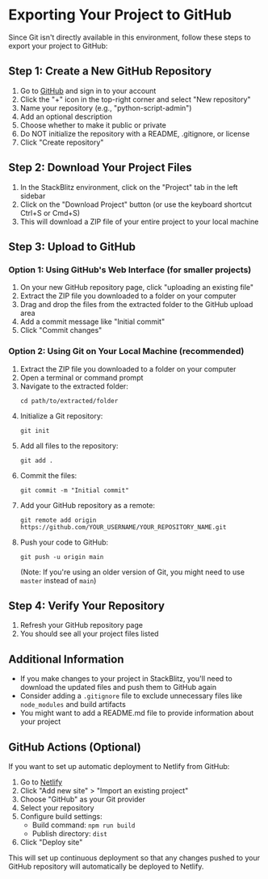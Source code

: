 # Exporting Your Project to GitHub

Since Git isn't directly available in this environment, follow these steps to export your project to GitHub:

## Step 1: Create a New GitHub Repository

1. Go to [GitHub](https://github.com) and sign in to your account
2. Click the "+" icon in the top-right corner and select "New repository"
3. Name your repository (e.g., "python-script-admin")
4. Add an optional description
5. Choose whether to make it public or private
6. Do NOT initialize the repository with a README, .gitignore, or license
7. Click "Create repository"

## Step 2: Download Your Project Files

1. In the StackBlitz environment, click on the "Project" tab in the left sidebar
2. Click on the "Download Project" button (or use the keyboard shortcut Ctrl+S or Cmd+S)
3. This will download a ZIP file of your entire project to your local machine

## Step 3: Upload to GitHub

### Option 1: Using GitHub's Web Interface (for smaller projects)

1. On your new GitHub repository page, click "uploading an existing file"
2. Extract the ZIP file you downloaded to a folder on your computer
3. Drag and drop the files from the extracted folder to the GitHub upload area
4. Add a commit message like "Initial commit"
5. Click "Commit changes"

### Option 2: Using Git on Your Local Machine (recommended)

1. Extract the ZIP file you downloaded to a folder on your computer
2. Open a terminal or command prompt
3. Navigate to the extracted folder:
   ```
   cd path/to/extracted/folder
   ```
4. Initialize a Git repository:
   ```
   git init
   ```
5. Add all files to the repository:
   ```
   git add .
   ```
6. Commit the files:
   ```
   git commit -m "Initial commit"
   ```
7. Add your GitHub repository as a remote:
   ```
   git remote add origin https://github.com/YOUR_USERNAME/YOUR_REPOSITORY_NAME.git
   ```
8. Push your code to GitHub:
   ```
   git push -u origin main
   ```
   (Note: If you're using an older version of Git, you might need to use `master` instead of `main`)

## Step 4: Verify Your Repository

1. Refresh your GitHub repository page
2. You should see all your project files listed

## Additional Information

- If you make changes to your project in StackBlitz, you'll need to download the updated files and push them to GitHub again
- Consider adding a `.gitignore` file to exclude unnecessary files like `node_modules` and build artifacts
- You might want to add a README.md file to provide information about your project

## GitHub Actions (Optional)

If you want to set up automatic deployment to Netlify from GitHub:

1. Go to [Netlify](https://app.netlify.com/)
2. Click "Add new site" > "Import an existing project"
3. Choose "GitHub" as your Git provider
4. Select your repository
5. Configure build settings:
   - Build command: `npm run build`
   - Publish directory: `dist`
6. Click "Deploy site"

This will set up continuous deployment so that any changes pushed to your GitHub repository will automatically be deployed to Netlify.
